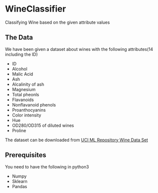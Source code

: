 # WineClassifier
Classifying Wine based on the given attribute values

## The Data
We have been given a dataset about wines with the following attributes(14 including the ID)
* ID
* Alcohol
* Malic Acid
* Ash
* Alcalinity of ash
* Magnesium
* Total pheonls
* Flavanoids
* Nonflavanoid phenols
* Proanthocyanins
* Color intensity
* Hue
* OD280/OD315 of diluted wines
* Proline

The dataset can be downloaded from [UCI ML Repository Wine Data Set](https://archive.ics.uci.edu/ml/datasets/wine)

## Prerequisites
You need to have the following in python3
 * Numpy
 * Sklearn
 * Pandas
